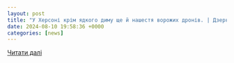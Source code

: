 ```yaml
---
layout: post
title: "У Херсоні крім ядкого диму ще й нашестя ворожих дронів. | Дзеркало Тижня"
date: 2024-08-10 19:58:36 +0000
categories: [news]
---
```


[Читати далі](https://uazmi.org/news/post/6ee3713d7dfdc39d4ae4c0e1ca0e4b69)
